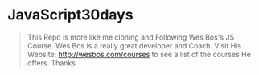# JavaScript30days
>This Repo is more like me cloning and Following Wes Bos's JS Course.
Wes Bos is a really great developer and Coach. Visit His Website: http://wesbos.com/courses to see a list of the courses He offers.
Thanks
